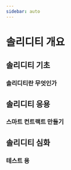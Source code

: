 ```yaml
---
sidebar: auto
---
```


# 솔리디티 개요

## 솔리디티 기초

### 솔리디티란 무엇인가

## 솔리디티 응용

### 스마트 컨트랙트 만들기

## 솔리디티 심화

### 테스트 용
